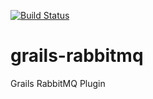 
[![Build Status](https://travis-ci.org/yellowsnow/grails-rabbitmq.svg?branch=master)](http://travis-ci.org/yeIIowsnow/grails-rabbitmq)


grails-rabbitmq
===============

Grails RabbitMQ Plugin
